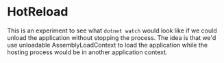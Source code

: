 # HotReload

This is an experiment to see what `dotnet watch` would look like if we could unload the application without stopping the process. The idea is that we'd use unloadable AssemblyLoadContext to load the application while 
the hosting process would be in another application context.
